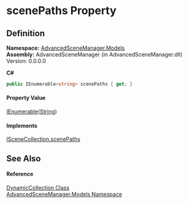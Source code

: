 # scenePaths Property




## Definition
**Namespace:** <a href="N_AdvancedSceneManager_Models.md">AdvancedSceneManager.Models</a>  
**Assembly:** AdvancedSceneManager (in AdvancedSceneManager.dll) Version: 0.0.0.0

**C#**
``` C#
public IEnumerable<string> scenePaths { get; }
```



#### Property Value
<a href="https://learn.microsoft.com/dotnet/api/system.collections.generic.ienumerable-1" target="_blank" rel="noopener noreferrer">IEnumerable</a>(<a href="https://learn.microsoft.com/dotnet/api/system.string" target="_blank" rel="noopener noreferrer">String</a>)

#### Implements
<a href="P_AdvancedSceneManager_Models_ISceneCollection_scenePaths.md">ISceneCollection.scenePaths</a>  


## See Also


#### Reference
<a href="T_AdvancedSceneManager_Models_DynamicCollection.md">DynamicCollection Class</a>  
<a href="N_AdvancedSceneManager_Models.md">AdvancedSceneManager.Models Namespace</a>  
